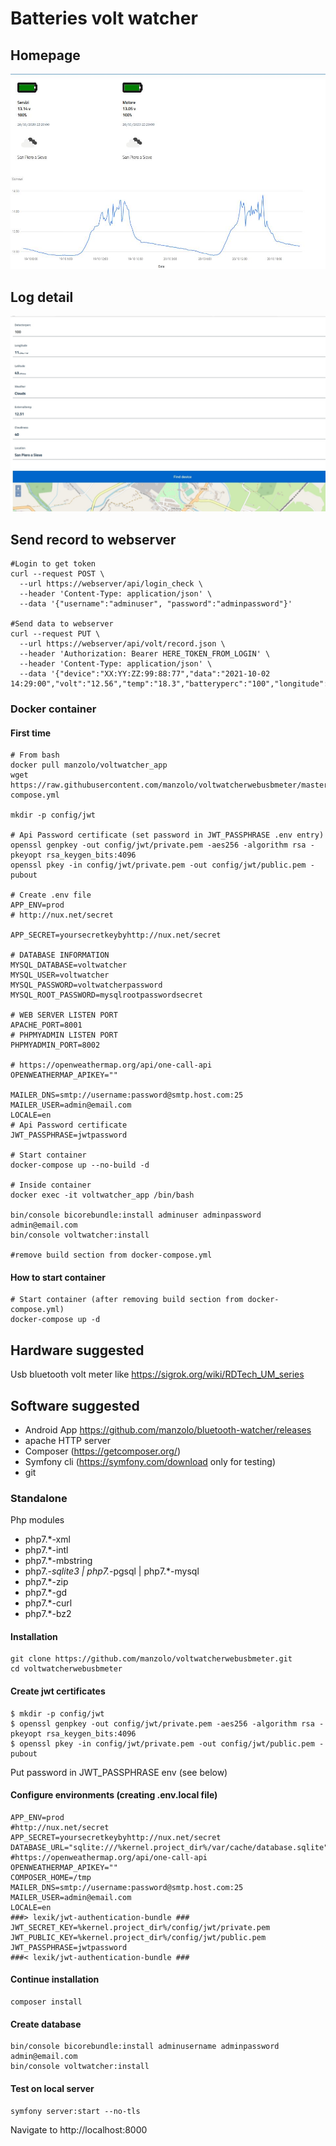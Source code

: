 # Batteries volt watcher

## Homepage
![img](doc/images/homepage.jpg)

## Log detail
![img](doc/images/logdetail.jpg)


## Send record to webserver
    
    #Login to get token
    curl --request POST \
      --url https://webserver/api/login_check \
      --header 'Content-Type: application/json' \
      --data '{"username":"adminuser", "password":"adminpassword"}'

    #Send data to webserver
    curl --request PUT \
      --url https://webserver/api/volt/record.json \
      --header 'Authorization: Bearer HERE_TOKEN_FROM_LOGIN' \
      --header 'Content-Type: application/json' \
      --data '{"device":"XX:YY:ZZ:99:88:77","data":"2021-10-02 14:29:00","volt":"12.56","temp":"18.3","batteryperc":"100","longitude":"11.333","latitude":"43.555"}'

### Docker container
#### First time

    # From bash
    docker pull manzolo/voltwatcher_app
    wget https://raw.githubusercontent.com/manzolo/voltwatcherwebusbmeter/master/docker-compose.yml

    mkdir -p config/jwt

    # Api Password certificate (set password in JWT_PASSPHRASE .env entry)
    openssl genpkey -out config/jwt/private.pem -aes256 -algorithm rsa -pkeyopt rsa_keygen_bits:4096
    openssl pkey -in config/jwt/private.pem -out config/jwt/public.pem -pubout

    # Create .env file
    APP_ENV=prod
    # http://nux.net/secret

    APP_SECRET=yoursecretkeybyhttp://nux.net/secret

    # DATABASE INFORMATION
    MYSQL_DATABASE=voltwatcher
    MYSQL_USER=voltwatcher
    MYSQL_PASSWORD=voltwatcherpassword
    MYSQL_ROOT_PASSWORD=mysqlrootpasswordsecret

    # WEB SERVER LISTEN PORT
    APACHE_PORT=8001
    # PHPMYADMIN LISTEN PORT
    PHPMYADMIN_PORT=8002

    # https://openweathermap.org/api/one-call-api
    OPENWEATHERMAP_APIKEY=""

    MAILER_DNS=smtp://username:password@smtp.host.com:25
    MAILER_USER=admin@email.com
    LOCALE=en
    # Api Password certificate
    JWT_PASSPHRASE=jwtpassword

    # Start container
    docker-compose up --no-build -d

    # Inside container
    docker exec -it voltwatcher_app /bin/bash
        
    bin/console bicorebundle:install adminuser adminpassword admin@email.com
    bin/console voltwatcher:install
    
    #remove build section from docker-compose.yml

#### How to start container
    # Start container (after removing build section from docker-compose.yml)
    docker-compose up -d


## Hardware suggested
Usb bluetooth volt meter like https://sigrok.org/wiki/RDTech_UM_series

## Software suggested
- Android App https://github.com/manzolo/bluetooth-watcher/releases
- apache HTTP server 
- Composer (https://getcomposer.org/) 
- Symfony cli (https://symfony.com/download only for testing) 
- git

### Standalone
Php modules

- php7.*-xml  
- php7.*-intl  
- php7.*-mbstring  
- php7.*-sqlite3 | php7.*-pgsql | php7.*-mysql 
- php7.*-zip 
- php7.*-gd 
- php7.*-curl 
- php7.*-bz2 

#### Installation
    git clone https://github.com/manzolo/voltwatcherwebusbmeter.git
    cd voltwatcherwebusbmeter

#### Create jwt certificates
    $ mkdir -p config/jwt
    $ openssl genpkey -out config/jwt/private.pem -aes256 -algorithm rsa -pkeyopt rsa_keygen_bits:4096
    $ openssl pkey -in config/jwt/private.pem -out config/jwt/public.pem -pubout

Put password in JWT_PASSPHRASE env (see below)

#### Configure environments (creating .env.local file)
	APP_ENV=prod
	#http://nux.net/secret
	APP_SECRET=yoursecretkeybyhttp://nux.net/secret
	DATABASE_URL="sqlite:///%kernel.project_dir%/var/cache/database.sqlite"
	#https://openweathermap.org/api/one-call-api
	OPENWEATHERMAP_APIKEY=""
	COMPOSER_HOME=/tmp
	MAILER_DNS=smtp://username:password@smtp.host.com:25
	MAILER_USER=admin@email.com
	LOCALE=en
	###> lexik/jwt-authentication-bundle ###
	JWT_SECRET_KEY=%kernel.project_dir%/config/jwt/private.pem
	JWT_PUBLIC_KEY=%kernel.project_dir%/config/jwt/public.pem
	JWT_PASSPHRASE=jwtpassword
	###< lexik/jwt-authentication-bundle ###

#### Continue installation
    composer install

#### Create database
    bin/console bicorebundle:install adminusername adminpassword admin@email.com
    bin/console voltwatcher:install
    
#### Test on local server
    symfony server:start --no-tls
Navigate to
    http://localhost:8000
        